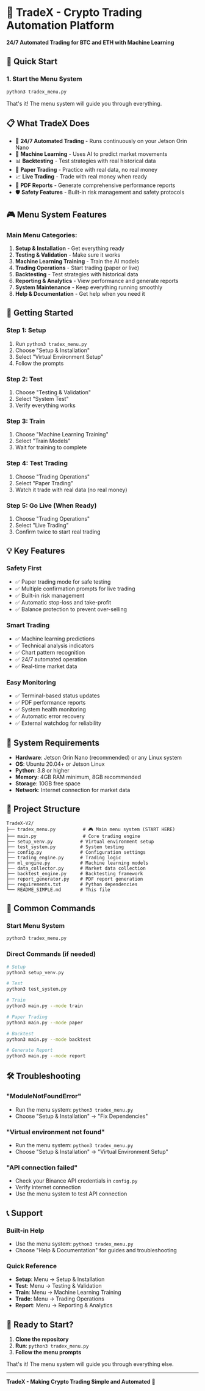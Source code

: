 # 🚀 TradeX - Crypto Trading Automation Platform

**24/7 Automated Trading for BTC and ETH with Machine Learning**

## 🎯 Quick Start

### 1. **Start the Menu System**
```bash
python3 tradex_menu.py
```

That's it! The menu system will guide you through everything.

## 📋 What TradeX Does

- 🤖 **24/7 Automated Trading** - Runs continuously on your Jetson Orin Nano
- 🧠 **Machine Learning** - Uses AI to predict market movements
- 📊 **Backtesting** - Test strategies with real historical data
- 📝 **Paper Trading** - Practice with real data, no real money
- 📈 **Live Trading** - Trade with real money when ready
- 📄 **PDF Reports** - Generate comprehensive performance reports
- 🛡️ **Safety Features** - Built-in risk management and safety protocols

## 🎮 Menu System Features

### **Main Menu Categories:**

1. **Setup & Installation** - Get everything ready
2. **Testing & Validation** - Make sure it works
3. **Machine Learning Training** - Train the AI models
4. **Trading Operations** - Start trading (paper or live)
5. **Backtesting** - Test strategies with historical data
6. **Reporting & Analytics** - View performance and generate reports
7. **System Maintenance** - Keep everything running smoothly
8. **Help & Documentation** - Get help when you need it

## 🚀 Getting Started

### **Step 1: Setup**
1. Run `python3 tradex_menu.py`
2. Choose "Setup & Installation"
3. Select "Virtual Environment Setup"
4. Follow the prompts

### **Step 2: Test**
1. Choose "Testing & Validation"
2. Select "System Test"
3. Verify everything works

### **Step 3: Train**
1. Choose "Machine Learning Training"
2. Select "Train Models"
3. Wait for training to complete

### **Step 4: Test Trading**
1. Choose "Trading Operations"
2. Select "Paper Trading"
3. Watch it trade with real data (no real money)

### **Step 5: Go Live (When Ready)**
1. Choose "Trading Operations"
2. Select "Live Trading"
3. Confirm twice to start real trading

## 💡 Key Features

### **Safety First**
- ✅ Paper trading mode for safe testing
- ✅ Multiple confirmation prompts for live trading
- ✅ Built-in risk management
- ✅ Automatic stop-loss and take-profit
- ✅ Balance protection to prevent over-selling

### **Smart Trading**
- ✅ Machine learning predictions
- ✅ Technical analysis indicators
- ✅ Chart pattern recognition
- ✅ 24/7 automated operation
- ✅ Real-time market data

### **Easy Monitoring**
- ✅ Terminal-based status updates
- ✅ PDF performance reports
- ✅ System health monitoring
- ✅ Automatic error recovery
- ✅ External watchdog for reliability

## 🔧 System Requirements

- **Hardware**: Jetson Orin Nano (recommended) or any Linux system
- **OS**: Ubuntu 20.04+ or Jetson Linux
- **Python**: 3.8 or higher
- **Memory**: 4GB RAM minimum, 8GB recommended
- **Storage**: 10GB free space
- **Network**: Internet connection for market data

## 📁 Project Structure

```
TradeX-V2/
├── tradex_menu.py          # 🎮 Main menu system (START HERE)
├── main.py                 # Core trading engine
├── setup_venv.py          # Virtual environment setup
├── test_system.py         # System testing
├── config.py              # Configuration settings
├── trading_engine.py      # Trading logic
├── ml_engine.py           # Machine learning models
├── data_collector.py      # Market data collection
├── backtest_engine.py     # Backtesting framework
├── report_generator.py    # PDF report generation
├── requirements.txt       # Python dependencies
└── README_SIMPLE.md       # This file
```

## 🎯 Common Commands

### **Start Menu System**
```bash
python3 tradex_menu.py
```

### **Direct Commands (if needed)**
```bash
# Setup
python3 setup_venv.py

# Test
python3 test_system.py

# Train
python3 main.py --mode train

# Paper Trading
python3 main.py --mode paper

# Backtest
python3 main.py --mode backtest

# Generate Report
python3 main.py --mode report
```

## 🛠️ Troubleshooting

### **"ModuleNotFoundError"**
- Run the menu system: `python3 tradex_menu.py`
- Choose "Setup & Installation" → "Fix Dependencies"

### **"Virtual environment not found"**
- Run the menu system: `python3 tradex_menu.py`
- Choose "Setup & Installation" → "Virtual Environment Setup"

### **"API connection failed"**
- Check your Binance API credentials in `config.py`
- Verify internet connection
- Use the menu system to test API connection

## 📞 Support

### **Built-in Help**
- Use the menu system: `python3 tradex_menu.py`
- Choose "Help & Documentation" for guides and troubleshooting

### **Quick Reference**
- **Setup**: Menu → Setup & Installation
- **Test**: Menu → Testing & Validation
- **Train**: Menu → Machine Learning Training
- **Trade**: Menu → Trading Operations
- **Report**: Menu → Reporting & Analytics

## 🎉 Ready to Start?

1. **Clone the repository**
2. **Run**: `python3 tradex_menu.py`
3. **Follow the menu prompts**

That's it! The menu system will guide you through everything else.

---

**TradeX - Making Crypto Trading Simple and Automated** 🚀
